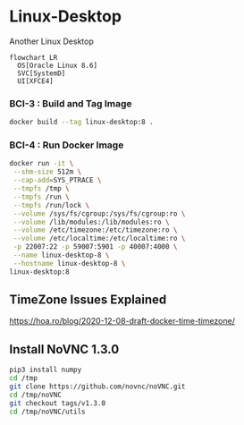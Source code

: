 # Linux-Desktop
Another Linux Desktop

```mermaid
flowchart LR
  OS[Oracle Linux 8.6]
  SVC[SystemD]
  UI[XFCE4]
```

### BCI-3 : Build and Tag Image

```sh
docker build --tag linux-desktop:8 .
```



### BCI-4 : Run Docker Image

```sh
docker run -it \
 --shm-size 512m \
 --cap-add=SYS_PTRACE \
 --tmpfs /tmp \
 --tmpfs /run \
 --tmpfs /run/lock \
 --volume /sys/fs/cgroup:/sys/fs/cgroup:ro \
 --volume /lib/modules:/lib/modules:ro \
 --volume /etc/timezone:/etc/timezone:ro \
 --volume /etc/localtime:/etc/localtime:ro \
 -p 22007:22 -p 59007:5901 -p 40007:4000 \
 --name linux-desktop-8 \
 --hostname linux-desktop-8 \
linux-desktop:8
```



## TimeZone Issues Explained



https://hoa.ro/blog/2020-12-08-draft-docker-time-timezone/



## Install NoVNC 1.3.0

```sh
pip3 install numpy
cd /tmp
git clone https://github.com/novnc/noVNC.git
cd /tmp/noVNC
git checkout tags/v1.3.0
cd /tmp/noVNC/utils
```


